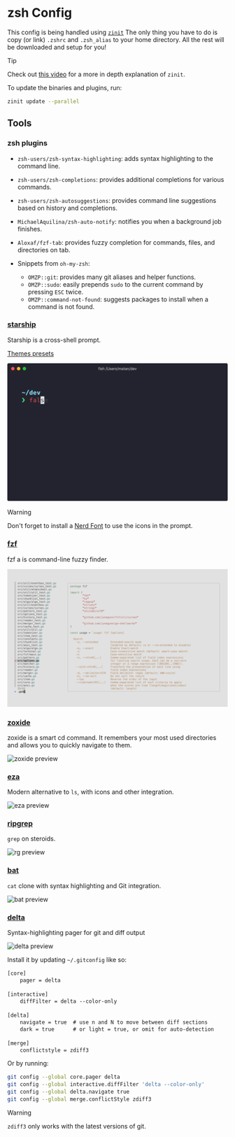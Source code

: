 # zsh Config

This config is being handled using [`zinit`](https://github.com/zdharma-continuum/zinit)
The only thing you have to do is copy (or link) `.zshrc` and `.zsh_alias` to your home directory.
All the rest will be downloaded and setup for you!

> [!TIP]
> Check out [this video](https://www.youtube.com/watch?v=ud7YxC33Z3w) for a more in depth explanation of `zinit`.

To update the binaries and plugins, run:

```sh
zinit update --parallel
```

## Tools

### zsh plugins

- `zsh-users/zsh-syntax-highlighting`: adds syntax highlighting to the command line.
- `zsh-users/zsh-completions`: provides additional completions for various commands.
- `zsh-users/zsh-autosuggestions`: provides command line suggestions based on history and completions.
- `MichaelAquilina/zsh-auto-notify`: notifies you when a background job finishes.
- `Aloxaf/fzf-tab`: provides fuzzy completion for commands, files, and directories on tab.

- Snippets from `oh-my-zsh`:
    - `OMZP::git`: provides many git aliases and helper functions.
    - `OMZP::sudo`: easily prepends `sudo` to the current command by pressing `ESC` twice.
    - `OMZP::command-not-found`: suggests packages to install when a command is not found.

### [starship](https://starship.rs/)

Starship is a cross-shell prompt.

[Themes presets](https://starship.rs/presets/)

![starship preview](https://raw.githubusercontent.com/starship/starship/master/media/demo.gif)

> [!WARNING]
> Don't forget to install a [Nerd Font](https://www.nerdfonts.com/) to use the icons in the prompt.

### [fzf](https://github.com/junegunn/fzf)

fzf a is command-line fuzzy finder.

![fzf preview](https://raw.githubusercontent.com/junegunn/i/master/fzf-preview.png)

### [zoxide](https://github.com/ajeetdsouza/zoxide)

zoxide is a smart cd command. It remembers your most used directories and allows you to quickly navigate to them.

![zoxide preview](https://github.com/ajeetdsouza/zoxide/raw/main/contrib/tutorial.webp)

### [eza](https://github.com/eza-community/eza)

Modern alternative to `ls`, with icons and other integration.

![eza preview](https://github.com/eza-community/eza/raw/main/docs/images/screenshots.png)

### [ripgrep](https://github.com/BurntSushi/ripgrep)

`grep` on steroids.

![rg preview](https://burntsushi.net/stuff/ripgrep1.png)

### [bat](https://github.com/sharkdp/bat)

`cat` clone with syntax highlighting and Git integration.

![bat preview](https://camo.githubusercontent.com/a9789c5200bdb0a22602643d7bf85f0f424ddd4259e763abc865609010c5e228/68747470733a2f2f696d6775722e636f6d2f724773646e44652e706e67)

### [delta](https://github.com/dandavison/delta)

Syntax-highlighting pager for git and diff output

![delta preview](https://user-images.githubusercontent.com/52205/86275526-76792100-bba1-11ea-9e78-6be9baa80b29.png)

Install it by updating `~/.gitconfig` like so:

```gitconfig
[core]
    pager = delta

[interactive]
    diffFilter = delta --color-only

[delta]
    navigate = true  # use n and N to move between diff sections
    dark = true      # or light = true, or omit for auto-detection

[merge]
    conflictstyle = zdiff3
```

Or by running:

```sh
git config --global core.pager delta
git config --global interactive.diffFilter 'delta --color-only'
git config --global delta.navigate true
git config --global merge.conflictStyle zdiff3
```

> [!WARNING]
> `zdiff3` only works with the latest versions of git.

